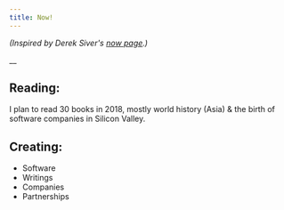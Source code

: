 ```yaml
---
title: Now!
---
```

_(Inspired by Derek Siver's _[_now page_](https://nownownow.com/about)_.)_

__

## **Reading:**

I plan to read 30 books in 2018, mostly world history (Asia) & the birth of software companies in Silicon Valley.



## **Creating:**

* Software
* Writings 
* Companies
* Partnerships
